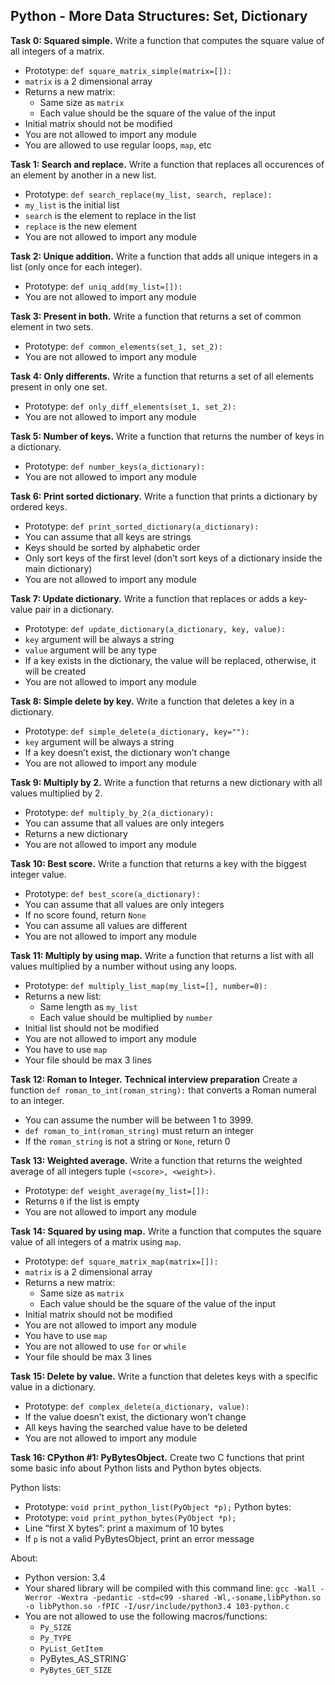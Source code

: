 ## Python - More Data Structures: Set, Dictionary

**Task 0: Squared simple.**
Write a function that computes the square value of all integers of a matrix.
- Prototype: `def square_matrix_simple(matrix=[]):`
- `matrix` is a 2 dimensional array
- Returns a new matrix:
	- Same size as `matrix`
	- Each value should be the square of the value of the input
- Initial matrix should not be modified
- You are not allowed to import any module
- You are allowed to use regular loops, `map`, etc

**Task 1: Search and replace.**
Write a function that replaces all occurences of an element by another in a new list.
- Prototype: `def search_replace(my_list, search, replace):`
- `my_list` is the initial list
- `search` is the element to replace in the list
- `replace` is the new element
- You are not allowed to import any module

**Task 2: Unique addition.**
Write a function that adds all unique integers in a list (only once for each integer).
- Prototype: `def uniq_add(my_list=[]):`
- You are not allowed to import any module

**Task 3: Present in both.**
Write a function that returns a set of common element in two sets.
- Prototype: `def common_elements(set_1, set_2):`
- You are not allowed to import any module

**Task 4: Only differents.**
Write a function that returns a set of all elements present in only one set.
- Prototype: `def only_diff_elements(set_1, set_2):`
- You are not allowed to import any module

**Task 5: Number of keys.**
Write a function that returns the number of keys in a dictionary.
- Prototype: `def number_keys(a_dictionary):`
- You are not allowed to import any module

**Task 6: Print sorted dictionary.**
Write a function that prints a dictionary by ordered keys.
- Prototype: `def print_sorted_dictionary(a_dictionary):`
- You can assume that all keys are strings
- Keys should be sorted by alphabetic order
- Only sort keys of the first level (don’t sort keys of a dictionary inside the main dictionary)
- You are not allowed to import any module

**Task 7: Update dictionary.**
Write a function that replaces or adds a key-value pair in a dictionary.
- Prototype: `def update_dictionary(a_dictionary, key, value):`
- `key` argument will be always a string
- `value` argument will be any type
- If a key exists in the dictionary, the value will be replaced, otherwise, it will be created
- You are not allowed to import any module

**Task 8: Simple delete by key.**
Write a function that deletes a key in a dictionary.
- Prototype: `def simple_delete(a_dictionary, key=""):`
- `key` argument will be always a string
- If a key doesn’t exist, the dictionary won’t change
- You are not allowed to import any module

**Task 9: Multiply by 2.**
Write a function that returns a new dictionary with all values multiplied by 2.
- Prototype: `def multiply_by_2(a_dictionary):`
- You can assume that all values are only integers
- Returns a new dictionary
- You are not allowed to import any module

**Task 10: Best score.**
Write a function that returns a key with the biggest integer value.
- Prototype: `def best_score(a_dictionary):`
- You can assume that all values are only integers
- If no score found, return `None`
- You can assume all values are different
- You are not allowed to import any module

**Task 11: Multiply by using map.**
Write a function that returns a list with all values multiplied by a number without using any loops.
- Prototype: `def multiply_list_map(my_list=[], number=0):`
- Returns a new list:
	- Same length as `my_list`
	- Each value should be multiplied by `number`
- Initial list should not be modified
- You are not allowed to import any module
- You have to use `map`
- Your file should be max 3 lines

**Task 12: Roman to Integer.**
**Technical interview preparation**
Create a function `def roman_to_int(roman_string):` that converts a Roman numeral to an integer.
- You can assume the number will be between 1 to 3999.
- `def roman_to_int(roman_string)` must return an integer
- If the `roman_string` is not a string or `None`, return 0


**Task 13: Weighted average.**
Write a function that returns the weighted average of all integers tuple `(<score>, <weight>)`.
- Prototype: `def weight_average(my_list=[]):`
- Returns `0` if the list is empty
- You are not allowed to import any module

**Task 14: Squared by using map.**
Write a function that computes the square value of all integers of a matrix using `map`.
- Prototype: `def square_matrix_map(matrix=[]):`
- `matrix` is a 2 dimensional array
- Returns a new matrix:
	- Same size as `matrix`
	- Each value should be the square of the value of the input
- Initial matrix should not be modified
- You are not allowed to import any module
- You have to use `map`
- You are not allowed to use `for` or `while`
- Your file should be max 3 lines

**Task 15: Delete by value.**
Write a function that deletes keys with a specific value in a dictionary.
- Prototype: `def complex_delete(a_dictionary, value):`
- If the value doesn’t exist, the dictionary won’t change
- All keys having the searched value have to be deleted
- You are not allowed to import any module

**Task 16: CPython #1: PyBytesObject.**
Create two C functions that print some basic info about Python lists and Python bytes objects.

Python lists:
- Prototype: `void print_python_list(PyObject *p);`
Python bytes:
- Prototype: `void print_python_bytes(PyObject *p);`
- Line “first X bytes”: print a maximum of 10 bytes
- If `p` is not a valid PyBytesObject, print an error message

About:
- Python version: 3.4
- Your shared library will be compiled with this command line: `gcc -Wall -Werror -Wextra -pedantic -std=c99 -shared -Wl,-soname,libPython.so -o libPython.so -fPIC -I/usr/include/python3.4 103-python.c`
- You are not allowed to use the following macros/functions:
	- `Py_SIZE`
	- `Py_TYPE`
	- `PyList_GetItem`
	- PyBytes_AS_STRING`
	- `PyBytes_GET_SIZE`
